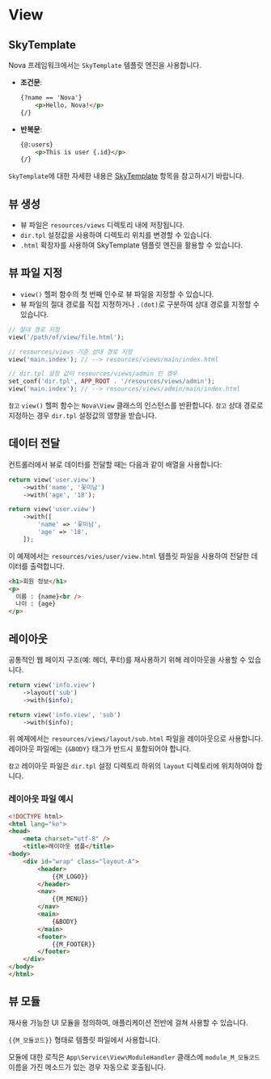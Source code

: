 # View


## SkyTemplate

Nova 프레임워크에서는 `SkyTemplate` 템플릿 엔진을 사용합니다.

- **조건문**:
  ```html
  {?name == 'Nova'}
      <p>Hello, Nova!</p>
  {/}
  ```

- **반복문**:
  ```html
  {@:users}
      <p>This is user {.id}</p>
  {/}
  ```

`SkyTemplate`에 대한 자세한 내용은 [SkyTemplate](sky_template.md) 항목을 참고하시기 바랍니다.


## 뷰 생성

- 뷰 파일은 `resources/views` 디렉토리 내에 저장됩니다.
- `dir.tpl` 설정값을 사용하여 디렉토리 위치를 변경할 수 있습니다. 
- `.html` 확장자를 사용하여 SkyTemplate 템플릿 엔진을 활용할 수 있습니다.

## 뷰 파일 지정

- `view()` 헬퍼 함수의 첫 번째 인수로 뷰 파일을 지정할 수 있습니다.
- 뷰 파일의 절대 경로를 직접 지정하거나 `.(dot)`로 구분하여 상대 경로를 지정할 수 있습니다.

```php
// 절대 경로 지정
view('/path/of/view/file.html');

// resources/views 기준 상대 경로 지정
view('main.index'); // --> resources/views/main/index.html

// dir.tpl 설정 값이 resources/views/admin 인 경우
set_conf('dir.tpl', APP_ROOT . '/resources/views/admin');
view('main.index'); // --> resources/views/admin/main/index.html
```

`참고` `view()` 헬퍼 함수는 `Nova\View` 클래스의 인스턴스를 반환합니다.
`참고` 상대 경로로 지정하는 경우 `dir.tpl` 설정값의 영향을 받습니다.


## 데이터 전달

컨트롤러에서 뷰로 데이터를 전달할 때는 다음과 같이 배열을 사용합니다:

```php
return view('user.view')
    ->with('name', '꽃미남')
    ->with('age', '18');
```

```php
return view('user.view')
    ->with([
        'name' => '꽃미남',
        'age' => '18',
    ]);
```

이 예제에서는 `resources/vies/user/view.html` 템플릿 파일을 사용하여 전달한 데이터를 출력합니다.

```html
<h1>회원 정보</h1>
<p>
  이름 : {name}<br />
  나이 : {age}
</p>
```

## 레이아웃

공통적인 웹 페이지 구조(예: 헤더, 푸터)를 재사용하기 위해 레이아웃을 사용할 수 있습니다.

```php
return view('info.view')
    ->layout('sub')
    ->with($info);
```

```php
return view('info.view', 'sub')
    ->with($info);
```
위 예제에서는 `resources/views/layout/sub.html` 파일을 레이아웃으로 사용합니다.  
레이아웃 파일에는 `{&BODY}` 태그가 반드시 포함되어야 합니다.

`참고` 레이아웃 파일은 `dir.tpl` 설정 디렉토리 하위의 `layout` 디렉토리에 위치하여야 합니다.


### 레이아웃 파일 예시

```html
<!DOCTYPE html>
<html lang="ko">
<head>
    <meta charset="utf-8" />
    <title>레이아웃 샘플</title>
<body>
    <div id="wrap" class="layout-A">
        <header>
            {{M_LOGO}}
        </header>
        <nav>
            {{M_MENU}}
        </nav>
        <main>
            {&BODY}
        </main>
        <footer>
            {{M_FOOTER}}
        </footer>
    </div>
</body>
</html>
```

## 뷰 모듈

재사용 가능한 UI 모듈을 정의하여, 애플리케이션 전반에 걸쳐 사용할 수 있습니다.

`{{M_모듈코드}}` 형태로 템플릿 파일에서 사용합니다.

모듈에 대한 로직은 `App\Service\View\ModuleHandler` 클래스에 `module_M_모듈코드` 이름을 가진 메소드가 있는 경우 자동으로 호출됩니다.
